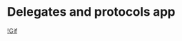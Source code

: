 # Delegates and protocols app

[!Gif](https://github.com/allwak/udemy-ios11-app-development-bootcamp-byOks/blob/master/Section%2013%20-%20Weather%20App/Delegates%20and%20Protocols/Delegates%20and%20Protocols%20app.gif)
